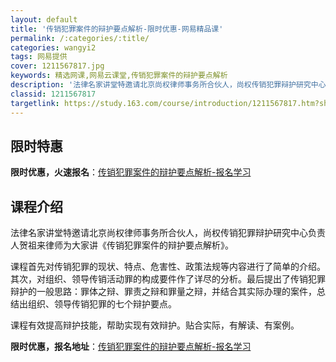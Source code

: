 ```yaml
---
layout: default
title: '传销犯罪案件的辩护要点解析-限时优惠-网易精品课'
permalink: /:categories/:title/
categories: wangyi2
tags: 网易提供
cover: 1211567817.jpg
keywords: 精选网课,网易云课堂,传销犯罪案件的辩护要点解析
description: '法律名家讲堂特邀请北京尚权律师事务所合伙人，尚权传销犯罪辩护研究中心负责人贺祖来律师为大家讲《传销犯罪案件的辩护要点解析'
classid: 1211567817
targetlink: https://study.163.com/course/introduction/1211567817.htm?share=1&shareId=1025206652&utm_campaign=share&utm_medium=iphoneShare&utm_source=&utm_u=1025206652
---
```


## 限时特惠

**限时优惠，火速报名**：[传销犯罪案件的辩护要点解析-报名学习](https://study.163.com/course/introduction/1211567817.htm?share=1&shareId=1025206652&utm_campaign=share&utm_medium=iphoneShare&utm_source=&utm_u=1025206652)

## 课程介绍

法律名家讲堂特邀请北京尚权律师事务所合伙人，尚权传销犯罪辩护研究中心负责人贺祖来律师为大家讲《传销犯罪案件的辩护要点解析》。



课程首先对传销犯罪的现状、特点、危害性、政策法规等内容进行了简单的介绍。其次，对组织、领导传销活动罪的构成要件作了详尽的分析。最后提出了传销犯罪辩护的一般思路：罪体之辩、罪责之辩和罪量之辩，并结合其实际办理的案件，总结出组织、领导传销犯罪的七个辩护要点。



课程有效提高辩护技能，帮助实现有效辩护。贴合实际，有解读、有案例​。

**限时优惠，报名地址**：[传销犯罪案件的辩护要点解析-报名学习](https://study.163.com/course/introduction/1211567817.htm?share=1&shareId=1025206652&utm_campaign=share&utm_medium=iphoneShare&utm_source=&utm_u=1025206652)

